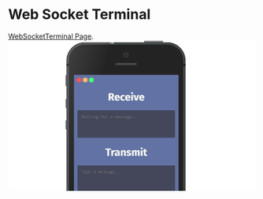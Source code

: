 # Web Socket Terminal

[WebSocketTerminal Page](https://github.com/apsampaio/PlayingWithJavascript/tree/master/Forca).
![Preview](https://github.com/apsampaio/WebSocketTerminal/blob/master/img/preview.png?raw=true)
